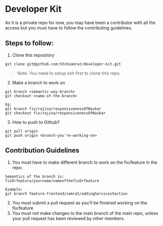 # Developer Kit

As it is a private repo for now, you may have been a contributor with all the access but you must have to follow the contributing guidelines.


## Steps to follow:
1. Clone this repository
```git
git clone git@github.com:h3cksamrat/developer-kit.git
```

> Note: You need to setup ssh first to clone this repo.
2. Make a branch to work on
```git
git branch <semantic-way-branch>
git checkout <name-of-the-branch>

Eg:
git branch fix/rajina/responsivenessOfNavbar
git checkout fix/rajina/responsivenessOfNavbar
```

3. How to push to Github?
```git
git pull origin
git push origin <branch-you're-working-on>
```

## Contribution Guidelines
1. You must have to make different branch to work on the fix/feature in the repo.
```
Semantics of the branch is:
fixOrfeature/yourname/nameofthefixOrfeature

Example:
git branch feature-frontend/samrat/addingServicesSection
```
2. You must submit a pull request as you'll be finished working on the fix/feature
1. You must not make changes to the main branch of the main repo, unless your pull request has been reviewed by other members.